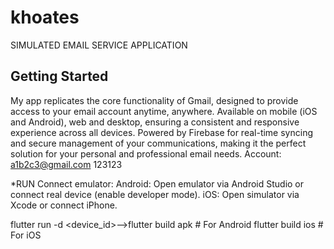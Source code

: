 # khoates

SIMULATED EMAIL SERVICE APPLICATION

## Getting Started

My app replicates the core functionality of Gmail, designed to provide access to your email account anytime, anywhere. Available on mobile (iOS and Android), web and desktop, ensuring a consistent and responsive experience across all devices. Powered by Firebase for real-time syncing and secure management of your communications, making it the perfect solution for your personal and professional email needs.
Account:
    a1b2c3@gmail.com
    123123

*RUN
Connect emulator:
    Android: Open emulator via Android Studio or connect real device (enable developer mode).
    iOS: Open simulator via Xcode or connect iPhone.

flutter run -d <device_id>-->flutter build apk # For Android
                             flutter build ios # For iOS

